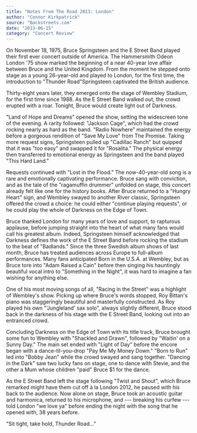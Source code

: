 ```yaml
---
title: "Notes From The Road 2013: London"
author: "Connor Kirkpatrick"
source: "Backstreets.com"
date: "2013-06-15"
category: "Concert Review"
---
```


On November 18, 1975, Bruce Springsteen and the E Street Band played their first ever concert outside of America. The Hammersmith Odeon London '75 show marked the beginning of a near 40-year love affair between Bruce and the United Kingdom. From the moment he stepped onto stage as a young 26-year-old and played to London, for the first time, the introduction to "Thunder Road"Springsteen captivated the British audience.

Thirty-eight years later, they emerged onto the stage of Wembley Stadium, for the first time since 1988. As the E Street Band walked out, the crowd erupted with a roar. Tonight, Bruce would create light out of Darkness.

"Land of Hope and Dreams" opened the show, setting the widescreen tone of the evening. A rarity followed: "Jackson Cage", which had the crowd rocking nearly as hard as the band. "Radio Nowhere" maintained the energy before a gorgeous rendition of "Save My Love" from The Promise. Taking more request signs, Springsteen pulled up "Cadillac Ranch" but quipped that it was "too easy" and swapped it for "Rosalita." The physical energy then transferred to emotional energy as Springsteen and the band played "This Hard Land."

Requests continued with "Lost in the Flood." The now-40-year-old song is a rare and emotionally captivating performance. Bruce sang with conviction, and as the tale of the "ragamuffin drummer" unfolded on stage, this concert already felt like one for the history books. After Bruce returned to a "Hungry Heart" sign, and Wembley swayed to another River classic, Springsteen offered the crowd a choice: he could either "continue playing requests", or he could play the whole of Darkness on the Edge of Town.

Bruce thanked London for many years of love and support, to rapturous applause, before jumping straight into the heart of what many fans would call his greatest album. Indeed, Springsteen himself acknowledged that Darkness defines the work of the E Street Band before rocking the stadium to the beat of "Badlands." Since the three Swedish album shows of last month, Bruce has treated audiences across Europe to full-album performances. Many fans anticipated Born in the U.S.A. at Wembley, but as Bruce tore into "Adam Raised a Cain" before then singing his hauntingly beautiful vocal intro to "Something in the Night", it was hard to imagine a fan wishing for anything else.

One of his most moving songs of all, "Racing in the Street" was a highlight of Wembley's show. Picking up where Bruce's words stopped, Roy Bittan's piano was staggeringly beautiful and masterfully constructed. As Roy played his own "'Jungleland' sax solo", always slightly different, Bruce stood back in the darkness of his stage with the E Street Band, looking out into an entranced crowd.

Concluding Darkness on the Edge of Town with its title track, Bruce brought some fun to Wembley with "Shackled and Drawn", followed by "Waitin' on a Sunny Day." The main set ended with "Light of Day" before the encore began with a dance-til-you-drop "Pay Me My Money Down." "Born to Run" led into "Bobby Jean" while the crowd swayed and sang together. "Dancing in the Dark" saw two lucky fans on stage, one to dance with Stevie, and the other a Mum whose children "paid" Bruce $1 for the dance.

As the E Street Band left the stage following "Twist and Shout", which Bruce remarked might have them cut off à la London 2012, he paused with his back to the audience. Now alone on stage, Bruce took an acoustic guitar and harmonica, returned to his microphone, and --- breaking his curfew --- told London "we love ya" before ending the night with the song that he opened with, 38 years before.

"Sit tight, take hold, Thunder Road..."